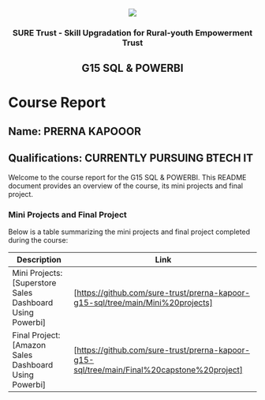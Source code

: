 <!-- PROJECT LOGO -->
<br />

<div align="center">
   <img src='https://user-images.githubusercontent.com/73131499/166115643-d3187f47-d38f-41b2-ae42-5ecbbc60de14.png' />


<h3 align="center">SURE Trust - Skill Upgradation for Rural-youth Empowerment Trust</h3>
  <h2> G15 SQL & POWERBI </h2>
</div>

# Course Report

## Name: PRERNA KAPOOOR

## Qualifications: CURRENTLY PURSUING BTECH IT

Welcome to the course report for the G15 SQL & POWERBI. This README document provides an overview of the course, its mini projects and final project.

### Mini Projects and Final Project

Below is a table summarizing the mini projects and final project completed during the course:

| Description                                                      |                                   Link                                                     |
|---------------------------------------------------               |--------------------------------------------------------------------------------------------|
| Mini Projects: [Superstore Sales Dashboard Using Powerbi]        | [https://github.com/sure-trust/prerna-kapoor-g15-sql/tree/main/Mini%20projects]            |                           
| Final Project: [Amazon Sales Dashboard Using Powerbi]            | [https://github.com/sure-trust/prerna-kapoor-g15-sql/tree/main/Final%20capstone%20project] |
 